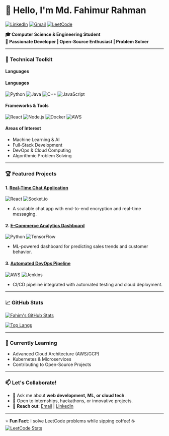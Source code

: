 # 👋 Hello, I'm Md. Fahimur Rahman

[![LinkedIn](https://img.shields.io/badge/LinkedIn-Connect-%230077B5?style=flat&logo=linkedin)](https://linkedin.com/in/fahim-rahman-551728230/)
[![Gmail](https://img.shields.io/badge/Email-D14836?style=flat&logo=gmail&logoColor=white)](rahman15-5953@diu.edu.bd)
[![LeetCode](https://img.shields.io/badge/LeetCode-FFA116?style=flat&logo=leetcode&logoColor=black)](https://leetcode.com/u/Fahimur_rahman/)

**🎓 Computer Science & Engineering Student**  
**🚀 Passionate Developer | Open-Source Enthusiast | Problem Solver**

---

### 🔧 **Technical Toolkit**

#### **Languages**
#### **Languages**
![Python](https://img.shields.io/badge/Python-3776AB?style=flat&logo=python&logoColor=white)
![Java](https://img.shields.io/badge/Java-007396?style=flat&logo=openjdk&logoColor=white)
![C++](https://img.shields.io/badge/C%2B%2B-00599C?style=flat&logo=cplusplus&logoColor=white)
![JavaScript](https://img.shields.io/badge/JavaScript-F7DF1E?style=flat&logo=javascript&logoColor=black)

#### **Frameworks & Tools**
![React](https://img.shields.io/badge/React-61DAFB?style=flat&logo=react&logoColor=black)
![Node.js](https://img.shields.io/badge/Node.js-339933?style=flat&logo=nodedotjs&logoColor=white)
![Docker](https://img.shields.io/badge/Docker-2496ED?style=flat&logo=docker&logoColor=white)
![AWS](https://img.shields.io/badge/AWS-232F3E?style=flat&logo=amazonaws&logoColor=white)

#### **Areas of Interest**
- Machine Learning & AI
- Full-Stack Development
- DevOps & Cloud Computing
- Algorithmic Problem Solving

---

### 🏆 **Featured Projects**

#### 1. [Real-Time Chat Application](https://github.com/yourusername/chat-app)
![React](https://img.shields.io/badge/React-61DAFB) ![Socket.io](https://img.shields.io/badge/Socket.io-010101)
- A scalable chat app with end-to-end encryption and real-time messaging.

#### 2. [E-Commerce Analytics Dashboard](https://github.com/yourusername/ecommerce-analytics)
![Python](https://img.shields.io/badge/Python-3776AB) ![TensorFlow](https://img.shields.io/badge/TensorFlow-FF6F00)
- ML-powered dashboard for predicting sales trends and customer behavior.

#### 3. [Automated DevOps Pipeline](https://github.com/yourusername/devops-pipeline)
![AWS](https://img.shields.io/badge/AWS-232F3E) ![Jenkins](https://img.shields.io/badge/Jenkins-D24939)
- CI/CD pipeline integrated with automated testing and cloud deployment.

---

### 📈 **GitHub Stats**

[![Fahim's GitHub Stats](https://github-readme-stats.vercel.app/api?username=yourusername&show_icons=true&theme=radical)](https://github.com/fahimrahman701)

[![Top Langs](https://github-readme-stats.vercel.app/api/top-langs/?username=yourusername&layout=compact&theme=radical)](https://github.com/fahimrahman701)

---

### 🌱 **Currently Learning**
- Advanced Cloud Architecture (AWS/GCP)
- Kubernetes & Microservices
- Contributing to Open-Source Projects

---

### 📫 **Let's Collaborate!**
- 💬 Ask me about **web development, ML, or cloud tech**.
- 🤝 Open to internships, hackathons, or innovative projects.
- 📧 **Reach out**: [Email](rahman15-5953@diu.edu.bd) | [LinkedIn](https://www.linkedin.com/in/fahim-rahman-551728230/)

---

⭐ **Fun Fact**: I solve LeetCode problems while sipping coffee! ☕  
[![LeetCode Stats](https://leetcard.jacoblin.cool/yourusername?theme=dark&font=Abel)](https://leetcode.com/u/Fahimur_rahman/)
